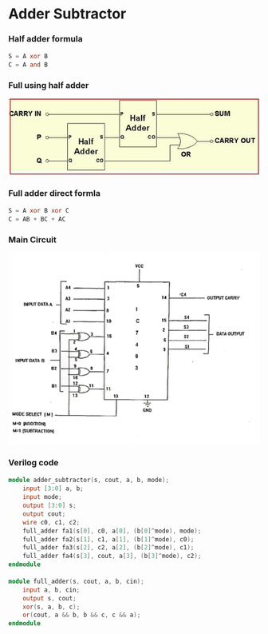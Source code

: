 # Adder Subtractor 
### Half adder formula
```verilog
S = A xor B
C = A and B
```

### Full using half adder
![](fullusinghalf.jpg)
### Full adder direct formla
```verilog
S = A xor B xor C 
C = AB + BC + AC
```
### Main Circuit
![](addSub.png)
### Verilog code
```verilog
module adder_subtractor(s, cout, a, b, mode);
    input [3:0] a, b;
    input mode;
    output [3:0] s;
    output cout;
    wire c0, c1, c2;
    full_adder fa1(s[0], c0, a[0], (b[0]^mode), mode);
    full_adder fa2(s[1], c1, a[1], (b[1]^mode), c0);
    full_adder fa3(s[2], c2, a[2], (b[2]^mode), c1);
    full_adder fa4(s[3], cout, a[3], (b[3]^mode), c2);
endmodule

module full_adder(s, cout, a, b, cin);
    input a, b, cin;
    output s, cout;
    xor(s, a, b, c);
    or(cout, a && b, b && c, c && a); 
endmodule
```